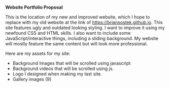 **Website Portfolio Proposal**

This is the location of my new and improved website, which I hope to replace with my old website at the link
of https://briansostek.github.io. This site features ugly and outdated looking styling. I want to improve it
using my newfound CSS and HTML skills. I also want to include some JavaScript/interactive things, including a sliding background. My website will mostly feature the same content but will look more
professional.

Here are my assets for my site:
* Background Images that will be scrolled using javascript
* Background videos that will be scrolled using js.
* Logo I designed when making my last site.
* Gallery images (9)
